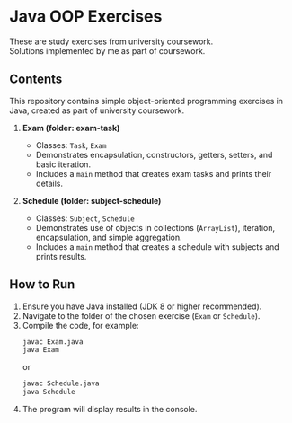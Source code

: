 # Java OOP Exercises

These are study exercises from university coursework.  
Solutions implemented by me as part of coursework.

## Contents

This repository contains simple object-oriented programming exercises in Java, created as part of university coursework.

1. **Exam (folder: exam-task)**  
   - Classes: `Task`, `Exam`  
   - Demonstrates encapsulation, constructors, getters, setters, and basic iteration.  
   - Includes a `main` method that creates exam tasks and prints their details.

2. **Schedule (folder: subject-schedule)**  
   - Classes: `Subject`, `Schedule`  
   - Demonstrates use of objects in collections (`ArrayList`), iteration, encapsulation, and simple aggregation.  
   - Includes a `main` method that creates a schedule with subjects and prints results.

## How to Run

1. Ensure you have Java installed (JDK 8 or higher recommended).
2. Navigate to the folder of the chosen exercise (`Exam` or `Schedule`).
3. Compile the code, for example:  
   ```bash
   javac Exam.java
   java Exam
   ```  
   or  
   ```bash
   javac Schedule.java
   java Schedule
   ```
4. The program will display results in the console.
